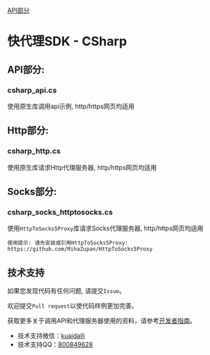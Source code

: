 [API部分](#api部分)

# 快代理SDK - CSharp

## API部分:

### csharp_api.cs
使用原生库调用api示例, http/https网页均适用

## Http部分:

### csharp_http.cs
使用原生库请求Http代理服务器, http/https网页均适用

## Socks部分:

### csharp_socks_httptosocks.cs
使用`HttpToSocks5Proxy`库请求Socks代理服务器, http/https网页均适用
```
使用提示: 请先安装或引用HttpToSocks5Proxy: https://github.com/MihaZupan/HttpToSocks5Proxy
```

## 技术支持

如果您发现代码有任何问题, 请提交`Issue`。

欢迎提交`Pull request`以使代码样例更加完善。

获取更多关于调用API和代理服务器使用的资料，请参考[开发者指南](https://help.kuaidaili.com/dev/api/)。

* 技术支持微信：<a href="https://img.kuaidaili.com/img/service_wx.jpg">kuaidaili</a>
* 技术支持QQ：<a href="http://q.url.cn/CDksXo?_type=wpa&qidian=true">800849628</a>

